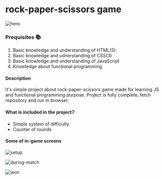 # rock-paper-scissors game

![hero](https://user-images.githubusercontent.com/90615223/172643367-474a5f7a-c9e4-4de4-baa7-3c0552a51bb7.png)


### Prequisites :books:
  1. Basic knowledge and understanding of HTML(5)
  2. Basic knowledge and udnerstanding of CSS(3)
  3. Basic knowledge and understanding of JavaScript
  4. Knowledge about functional programming

#### Description
  It's simple project about rock-paper-scissors game made for learning JS and functional programming purpose. Project is fully complete, fetch repository and run in browser.
  
#### What is included in the project:grey_question: 
* Simple system of difficulty
* Counter of rounds


#### Some of in-game screens

![setup](https://user-images.githubusercontent.com/90615223/172653165-5ad10e1c-371e-472a-9193-154f7f95c17d.png)

![during-match](https://user-images.githubusercontent.com/90615223/172653180-24c3f785-b3cd-4d96-ac7e-30aedcb9839b.png)

![won](https://user-images.githubusercontent.com/90615223/172653200-5d0717a4-61e6-48db-ac4e-affa9f04251b.png)
